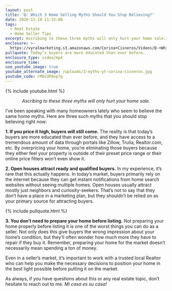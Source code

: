 ```yaml
---
layout: post
title: 'Q: Which 3 Home Selling Myths Should You Stop Believing?'
date: 2020-11-10 11:33:00
tags:
  - Real Estate
  - Home Seller Tips
excerpt: Ascribing to these three myths will only hurt your home sale.
enclosure: >-
  https://vyralmarketing.s3.amazonaws.com/Corina+Cisneros/Videos/Q-+Which+3+Home+Selling+Myths+Should+You+Stop+Believing_.mp4
pullquote: Today’s buyers are more educated than ever before.
enclosure_type: video/mp4
enclosure_time:
use_youtube_image: true
youtube_alternate_image: /uploads/3-myths-yt-corina-cisneros.jpg
youtube_code: rM8cUPAvp7g
---
```


{% include youtube.html %}

<p style="text-align:center;"><em>Ascribing to these three myths will only hurt your home sale.</em></p>

I’ve been speaking with many homeowners lately who seem to believe the same home myths. Here are three such myths that you should stop believing right now:

**1\. If you price it high, buyers will still come.** The reality is that today’s buyers are more educated than ever before, and they have access to a tremendous amount of data through portals like Zillow, Trulia, Realtor.com, etc. By overpricing your home, you’re eliminating those buyers because they either feel your property is outside of their preset price range or their online price filters won’t even show it.&nbsp;

**2\. Open houses attract ready and qualified buyers.** In my experience, it’s rare that this actually happens. In today’s market, buyers primarily rely on the internet because they can get instant notifications from home search websites without seeing multiple homes. Open houses usually attract mostly just neighbors and curiosity-seekers. That’s not to say that they don’t have a place in a marketing plan, but they shouldn’t be relied on as your primary source for attracting buyers.&nbsp;

{% include pullquote.html %}

**3\. You don’t need to prepare your home before listing.** Not preparing your home properly before listing it is one of the worst things you can do as a seller. Not only does this give buyers the wrong impression about your home’s condition, but they’ll often wonder how much more they have to repair if they buy it. Remember, preparing your home for the market doesn’t necessarily mean spending a ton of money.&nbsp;

Even in a seller’s market, it’s important to work with a trusted local Realtor who can help you make the necessary decisions to position your home in the best light possible before putting it on the market.&nbsp;

As always, if you have questions about this or any real estate topic, don’t hesitate to reach out to me. *Mi casa es su casa\!*